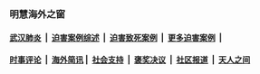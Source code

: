 
### 明慧海外之窗

####  [武汉肺炎](indexes/365.md?t=05070701) &nbsp;|&nbsp;  [迫害案例综述](indexes/328.md?t=05070701) &nbsp;|&nbsp; [迫害致死案例](indexes/277.md?t=05070701)  &nbsp;|&nbsp; [更多迫害案例](indexes/81.md?t=05070701)  &nbsp;|&nbsp; 
####  [时事评论](indexes/19.md?t=05070701) &nbsp;|&nbsp; [海外简讯](indexes/245.md?t=05070701)&nbsp;|&nbsp;  [社会支持](indexes/140.md?t=05070701) &nbsp;|&nbsp; [褒奖决议](indexes/282.md?t=05070701) &nbsp;|&nbsp; [社区报道](indexes/91.md?t=05070701)  &nbsp;|&nbsp; [天人之间](indexes/78.md?t=05070701) 

